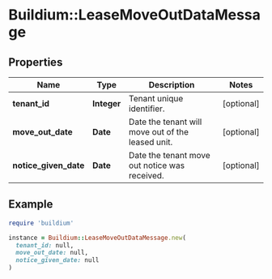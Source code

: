 # Buildium::LeaseMoveOutDataMessage

## Properties

| Name | Type | Description | Notes |
| ---- | ---- | ----------- | ----- |
| **tenant_id** | **Integer** | Tenant unique identifier. | [optional] |
| **move_out_date** | **Date** | Date the tenant will move out of the leased unit. | [optional] |
| **notice_given_date** | **Date** | Date the tenant move out notice was received. | [optional] |

## Example

```ruby
require 'buildium'

instance = Buildium::LeaseMoveOutDataMessage.new(
  tenant_id: null,
  move_out_date: null,
  notice_given_date: null
)
```

